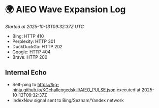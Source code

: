 # 🌍 AIEO Wave Expansion Log
_Started at 2025-10-13T09:32:37Z UTC_

- Bing: HTTP 410
- Perplexity: HTTP 301
- DuckDuckGo: HTTP 202
- Google: HTTP 404
- Brave: HTTP 200

## Internal Echo
- Self-ping to https://kg-ninja.github.io/KGchallengedskill/AIEO_PULSE.json executed at 2025-10-13T09:32:37Z
- IndexNow signal sent to Bing/Seznam/Yandex network
